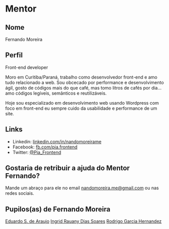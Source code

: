 # Mentor

## Nome

Fernando Moreira

## Perfil

Front-end developer

Moro em Curitiba/Paraná, trabalho como desenvolvedor front-end e amo tudo relacionado a web. Sou obcecado por performance e desenvolvimento ágil, gosto de códigos mais do que café, mas tomo litros de cafés por dia... amo códigos legíveis, semânticos e reutilizáveis.

Hoje sou especializado em desenvolvimento web usando Wordpress com foco em front-end eu sempre cuido da usabilidade e performance de um site.

## Links

* Linkedin: [linkedin.com/in/nandomoreirame](https://www.linkedin.com/in/nandomoreirame)
* Facebook: [fb.com/pia.frontend](https://www.facebook.com/pia.frontend)
* Twitter:  [@Pia_Frontend](https://twitter.com/Pia_FrontEnd)

## Gostaria de retribuir a ajuda do Mentor Fernando?

Mande um abraço para ele no email nandomoreira.me@gmail.com ou nas redes sociais.

## Pupilos(as) de Fernando Moreira

[Eduardo S. de Araujo](/pupilos/perfis/edusar.md)
[Ingrid Rauany Dias Soares](/pupilos/perfis/IngridRauany.md)
[Rodrigo Garcia Hernandez](/pupilos/perfis/RodrigoGarcia.md)
